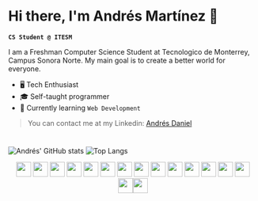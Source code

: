 <link  rel="stylesheet" href="https://cdn.jsdelivr.net/gh/devicons/devicon@v2.15.1/devicon.min.css"/>

# Hi there, I'm Andrés Martínez 👋
**`CS Student @ ITESM`**

I am a Freshman Computer Science Student at Tecnologico de Monterrey, Campus Sonora Norte. My main goal is to create a better world for everyone. 

- 🖥️ Tech Enthusiast 
- 🎓 Self-taught programmer
- 🌱 Currently learning `Web Development` 

> You can contact me at my Linkedin: [Andrés Daniel](https://www.linkedin.com/in/andrés-daniel-mart%C3%ADnez-bermúdez-997b17249/)
#
![Andrés' GitHub stats](readme-stats-instance-april2023.vercel.app/api?username=andresdanielmtz&show_icons=true&theme=gruvbox) ![Top Langs](readme-stats-instance-april2023.vercel.app/api/top-langs/?username=andresdanielmtz&layout=compact&theme=gruvbox)

<!--
width = "30"
 -->


<div style= "text-align: center;">
<img src="https://cdn.jsdelivr.net/gh/devicons/devicon/icons/python/python-plain.svg" width = "30"/> <img src="https://cdn.jsdelivr.net/gh/devicons/devicon/icons/cplusplus/cplusplus-plain.svg" width = "30" /> <img src="https://cdn.jsdelivr.net/gh/devicons/devicon/icons/swift/swift-original.svg" width = "30"/> <img src="https://cdn.jsdelivr.net/gh/devicons/devicon/icons/javascript/javascript-plain.svg" width = "30"/> <img src="https://cdn.jsdelivr.net/gh/devicons/devicon/icons/html5/html5-plain.svg" width = "30"/> <img src="https://cdn.jsdelivr.net/gh/devicons/devicon/icons/css3/css3-plain.svg" width = "30"/> <img src="https://cdn.jsdelivr.net/gh/devicons/devicon/icons/arduino/arduino-original.svg" width = "30"/> <img src="https://cdn.jsdelivr.net/gh/devicons/devicon/icons/c/c-line.svg" width = "30"/> <img src="https://cdn.jsdelivr.net/gh/devicons/devicon/icons/git/git-original.svg" width = "30" /> <img src="https://cdn.jsdelivr.net/gh/devicons/devicon/icons/matlab/matlab-line.svg" width = "30" /> <img src="https://cdn.jsdelivr.net/gh/devicons/devicon/icons/jupyter/jupyter-original.svg" width = "30"/> <img src="https://cdn.jsdelivr.net/gh/devicons/devicon/icons/figma/figma-original.svg" width = "30"/> <img src="https://cdn.jsdelivr.net/gh/devicons/devicon/icons/react/react-original.svg" width = "30"/> <img src="https://cdn.jsdelivr.net/gh/devicons/devicon/icons/heroku/heroku-original.svg" width = "30"/> <img src="https://cdn.jsdelivr.net/gh/devicons/devicon/icons/xcode/xcode-plain.svg" width = "30"/><img src="https://cdn.jsdelivr.net/gh/devicons/devicon/icons/vscode/vscode-original.svg" width = "30"/>
          
          
          
</div> 